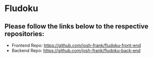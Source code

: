 # Fludoku

## Please follow the links below to the respective repositories:

* Frontend Repo: https://github.com/josh-frank/fludoku-front-end
* Backend Repo: https://github.com/josh-frank/fludoku-back-end
